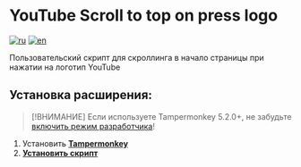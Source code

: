 # YouTube Scroll to top on press logo

<!-- loaders links (website > github > store) -->

[tampermonkey-link]: https://www.tampermonkey.net/index.php


<!-- Install / Build -->

[script-link]: https://github.com/alezhu/youtube-scroll-to-top-on-press-logo/raw/refs/heads/main/script.user.js
[script-link2]: https://raw.githubusercontent.com/alezhu/youtube-scroll-to-top-on-press-logo/main/dist/script.user.js
[devmode-enable]: https://www.tampermonkey.net/faq.php#Q209

<!-- Badges -->

[badge-en]: https://img.shields.io/badge/lang-English-white
[badge-ru]: https://img.shields.io/badge/lang-Русский-white

<!-- Other -->

[readme-ru]: README.ru.md
[readme-en]: README.md

<!-- Content -->

[![ru][badge-ru]][readme-ru]
[![en][badge-en]][readme-en]

Пользовательский скрипт для скроллинга в начало страницы при нажатии на логотип YouTube

## Установка расширения:

> [!ВНИМАНИЕ]
> Если используете Tampermonkey 5.2.0+, не забудьте  [включить режим разработчика][devmode-enable]!

1. Установить **[Tampermonkey][tampermonkey-link]**
2. **[Установить скрипт][script-link]**
